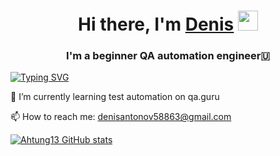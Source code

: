 <h1 align="center">Hi there, I'm <a href="https://daniilshat.ru/" target="_blank">Denis</a> 
<img src="https://github.com/blackcater/blackcater/raw/main/images/Hi.gif" height="32"/></h1>
<h3 align="center">I'm a beginner QA automation engineer🇺</h3>


[![Typing SVG](https://readme-typing-svg.herokuapp.com?color=%2336BCF7&lines=I'm+a+beginner+QA+automation+engineer)](https://git.io/typing-svg)

🌱 I’m currently learning test automation on qa.guru

📫 How to reach me: denisantonov58863@gmail.com


[![Ahtung13 GitHub stats](https://github-readme-stats.vercel.app/api?username=ahtung13&show_icons=true&theme=tokyonight)](https://github.com/ahtung13/github-readme-stats)
<!--
**ahtung13/ahtung13** is a ✨ _special_ ✨ repository because its `README.md` (this file) appears on your GitHub profile.

Here are some ideas to get you started:

- 🌱 I’m currently learning test automation on qa.guru
- 👯 I’m looking to collaborate on ...
- 🤔 I’m looking for help with ...
- 💬 Ask me about ...
- 📫 How to reach me: ...
- 😄 Pronouns: ...
- ⚡ Fun fact: ...
-->
